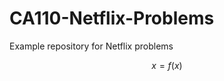 CA110-Netflix-Problems
======================

Example repository for Netflix problems

$$ x =f(x) $$
